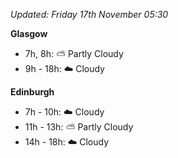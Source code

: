 *Updated: Friday 17th November 05:30*

**Glasgow**

* 7h, 8h: :partly_sunny: Partly Cloudy
* 9h - 18h: :cloud: Cloudy

**Edinburgh**

* 7h - 10h: :cloud: Cloudy
* 11h - 13h: :partly_sunny: Partly Cloudy
* 14h - 18h: :cloud: Cloudy
